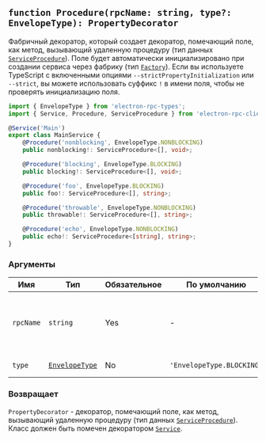 ## `function Procedure(rpcName: string, type?: EnvelopeType): PropertyDecorator`

Фабричный декоратор, который создает декоратор, помечающий поле, как метод, вызывающий удаленную процедуру (тип данных [`ServiceProcedure`](#/api/electron-rpc-client-services/service-procedure)). Поле будет автоматически инициализировано при создании сервиса через фабрику (тип [`Factory`](#/api/electron-rpc-client-services/factory)). Если вы используете TypeScript с включенными опциями `--strictPropertyInitialization` или `--strict`, вы можете использовать суффикс `!` в имени поля, чтобы не проверять инициализацию поля.

```typescript
import { EnvelopeType } from 'electron-rpc-types';
import { Service, Procedure, ServiceProcedure } from 'electron-rpc-client-services';

@Service('Main')
export class MainService {
    @Procedure('nonblocking', EnvelopeType.NONBLOCKING)
    public nonblocking!: ServiceProcedure<[], void>;

    @Procedure('blocking', EnvelopeType.BLOCKING)
    public blocking!: ServiceProcedure<[], void>;

    @Procedure('foo', EnvelopeType.BLOCKING)
    public foo!: ServiceProcedure<[], string>;

    @Procedure('throwable', EnvelopeType.NONBLOCKING)
    public throwable!: ServiceProcedure<[], string>;

    @Procedure('echo', EnvelopeType.NONBLOCKING)
    public echo!: ServiceProcedure<[string], string>;
}
```

### Аргументы

| Имя       | Тип                                                      | Обязательное | По умолчанию              | Описание                                       |
| --------- | -------------------------------------------------------- | ------------ | ------------------------- | ---------------------------------------------- |
| `rpcName` | `string`                                                 | Yes          | -                         | Имя действия (часть имени удаленной процедуры) |
| `type`    | [`EnvelopeType`](#/api/electron-rpc-types/envelope-type) | No           | `'EnvelopeType.BLOCKING'` | Тип RPC-запроса                                |

### Возвращает

`PropertyDecorator` - декоратор, помечающий поле, как метод, вызывающий удаленную процедуру (тип данных [`ServiceProcedure`](#/api/electron-rpc-client-services/service-procedure)). Класс должен быть помечен декоратором [`Service`](#/api/electron-rpc-client-services/service).
